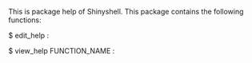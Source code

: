 This is package help of Shinyshell.
This package contains the following functions:

$ edit_help  : 

$ view_help FUNCTION_NAME : 

